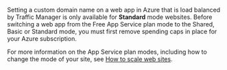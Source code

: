 Setting a custom domain name on a web app in Azure that is load balanced by Traffic Manager is only available for **Standard** mode websites. Before switching a web app from the Free App Service plan mode to the Shared, Basic or Standard mode, you must first remove spending caps in place for your Azure subscription. 

For more information on the App Service plan modes, including how to change the mode of your site, see [How to scale web sites](/documentation/articles/web-sites-scale).